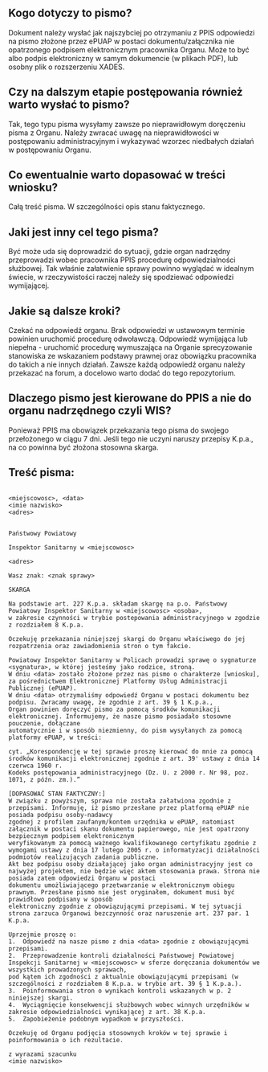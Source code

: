 ## Kogo dotyczy to pismo?
Dokument należy wysłać jak najszybciej po otrzymaniu z PPIS odpowiedzi na pismo złożone przez ePUAP w postaci dokumentu/załącznika nie opatrzonego podpisem elektronicznym pracownika Organu. Może to być albo podpis elektroniczny w samym dokumencie (w plikach PDF), lub osobny plik o rozszerzeniu XADES.

## Czy na dalszym etapie postępowania również warto wysłać to pismo?
Tak, tego typu pisma wysyłamy zawsze po nieprawidłowym doręczeniu pisma z Organu. Należy zwracać uwagę na nieprawidłowości w postępowaniu administracyjnym i wykazywać wzorzec niedbałych działań w postępowaniu Organu.

## Co ewentualnie warto dopasować w treści wniosku?
Całą treść pisma. W szczególności opis stanu faktycznego.

## Jaki jest inny cel tego pisma?
Być może uda się doprowadzić do sytuacji, gdzie organ nadrzędny przeprowadzi wobec pracownika PPIS procedurę odpowiedzialności służbowej. Tak właśnie załatwienie sprawy powinno wyglądać w idealnym świecie, w rzeczywistości raczej należy się spodziewać odpowiedzi wymijającej.

## Jakie są dalsze kroki?
Czekać na odpowiedź organu. Brak odpowiedzi w ustawowym terminie powinien uruchomić procedurę odwoławczą. Odpowiedź wymijająca lub niepełna - uruchomić procedurę wymuszająca na Organie sprecyzowanie stanowiska ze wskazaniem podstawy prawnej oraz obowiązku pracownika do takich a nie innych działań. Zawsze każdą odpowiedź organu należy przekazać na forum, a docelowo warto dodać do tego repozytorium.

## Dlaczego pismo jest kierowane do PPIS a nie do organu nadrzędnego czyli WIS?
Ponieważ PPIS ma obowiązek przekazania tego pisma do swojego przełożonego w ciągu 7 dni. Jeśli tego nie uczyni naruszy przepisy K.p.a., na co powinna być złożona stosowna skarga.

## Treść pisma:
```
                                                                <miejscowosc>, <data>
<imie nazwisko>
<adres>

                                                                Państwowy Powiatowy
                                                                Inspektor Sanitarny w <miejscowosc>
                                                                <adres>

Wasz znak: <znak sprawy>

SKARGA

Na podstawie art. 227 K.p.a. składam skargę na p.o. Państwowy Powiatowy Inspektor Sanitarny w <miejscowosc> <osoba>, 
w zakresie czynności w trybie postepowania administracyjnego w zgodzie z rozdziałem 8 K.p.a.

Oczekuję przekazania niniejszej skargi do Organu właściwego do jej rozpatrzenia oraz zawiadomienia stron o tym fakcie.

Powiatowy Inspektor Sanitarny w Policach prowadzi sprawę o sygnaturze <sygnatura>, w której jesteśmy jako rodzice, stroną. 
W dniu <data> zostało złożone przez nas pismo o charakterze [wniosku], za pośrednictwem Elektronicznej Platformy Usług Administracji Publicznej (ePUAP). 
W dniu <data> otrzymaliśmy odpowiedź Organu w postaci dokumentu bez podpisu. Zwracamy uwagę, że zgodnie z art. 39 § 1 K.p.a., 
Organ powinien doręczyć pismo za pomocą środków komunikacji elektronicznej. Informujemy, że nasze pismo posiadało stosowne pouczenie, dołączane 
automatycznie i w sposób niezmienny, do pism wysyłanych za pomocą platformy ePUAP, w treści:

cyt. „Korespondencję w tej sprawie proszę kierować do mnie za pomocą środków komunikacji elektronicznej zgodnie z art. 39' ustawy z dnia 14 czerwca 1960 r. 
Kodeks postępowania administracyjnego (Dz. U. z 2000 r. Nr 98, poz. 1071, z późn. zm.).”

[DOPASOWAĆ STAN FAKTYCZNY:]
W związku z powyższym, sprawa nie została załatwiona zgodnie z przepisami. Informuję, iż pismo przesłane przez platformą ePUAP nie posiada podpisu osoby-nadawcy 
zgodnej z profilem zaufanym/kontem urzędnika w ePUAP, natomiast załącznik w postaci skanu dokumentu papierowego, nie jest opatrzony bezpiecznym podpisem elektronicznym 
weryfikowanym za pomocą ważnego kwalifikowanego certyfikatu zgodnie z wymogami ustawy z dnia 17 lutego 2005 r. o informatyzacji działalności podmiotów realizujących zadania publiczne.
Akt bez podpisu osoby działającej jako organ administracyjny jest co najwyżej projektem, nie będzie więc aktem stosowania prawa. Strona nie posiada zatem odpowiedzi Organu w postaci 
dokumentu umożliwiającego przetwarzanie w elektronicznym obiegu prawnym. Przesłane pismo nie jest oryginałem, dokument musi być prawidłowo podpisany w sposób 
elektroniczny zgodnie z obowiązującymi przepisami. W tej sytuacji strona zarzuca Organowi bezczynność oraz naruszenie art. 237 par. 1 K.p.a.

Uprzejmie proszę o:
1.	Odpowiedź na nasze pismo z dnia <data> zgodnie z obowiązującymi przepisami.
2.	Przeprowadzenie kontroli działalności Państwowej Powiatowej Inspekcji Sanitarnej w <miejscowosc> w sferze doręczania dokumentów we wszystkich prowadzonych sprawach, 
pod kątem ich zgodności z aktualnie obowiązującymi przepisami (w szczególności z rozdziałem 8 K.p.a. w trybie art. 39 § 1 K.p.a.).
3.	Poinformowania stron o wynikach kontroli wskazanych w p. 2 niniejszej skargi.
4.	Wyciągnięcie konsekwencji służbowych wobec winnych urzędników w zakresie odpowiedzialności wynikającej z art. 38 K.p.a.
5.	Zapobieżenie podobnym wypadkom w przyszłości.

Oczekuję od Organu podjęcia stosownych kroków w tej sprawie i poinformowania o ich rezultacie.

z wyrazami szacunku
<imie nazwisko>
```
